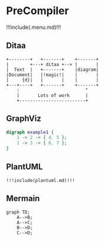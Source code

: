 # PreCompiler

!!!include(.menu.md)!!!

## Ditaa

```ditaa
+--------+   +-------+    +-------+
|        +---+ ditaa +--> |       |
|  Text  |   +-------+    |diagram|
|Document|   |!magic!|    |       |
|     {d}|   |       |    |       |
+---+----+   +-------+    +-------+
    :                         ^
    |       Lots of work      |
    +-------------------------+
```

## GraphViz

```dot
digraph example1 {
    1 -> 2 -> { 4, 5 };
    1 -> 3 -> { 6, 7 };
}
```

## PlantUML
```
!!!include(plantuml.md)!!!
```
## Mermain

```mermaid
graph TD;
    A-->B;
    A-->C;
    B-->D;
    C-->D;
```